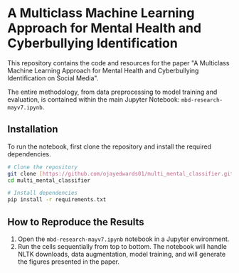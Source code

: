 # A Multiclass Machine Learning Approach for Mental Health and Cyberbullying Identification

This repository contains the code and resources for the paper "A Multiclass Machine Learning Approach for Mental Health and Cyberbullying Identification on Social Media".

The entire methodology, from data preprocessing to model training and evaluation, is contained within the main Jupyter Notebook: `mbd-research-mayv7.ipynb`.

## Installation

To run the notebook, first clone the repository and install the required dependencies.

```bash
# Clone the repository
git clone [https://github.com/ojayedwards01/multi_mental_classifier.git](https://github.com/ojayedwards01/multi_mental_classifier.git)
cd multi_mental_classifier

# Install dependencies
pip install -r requirements.txt
```

## How to Reproduce the Results

1.  Open the `mbd-research-mayv7.ipynb` notebook in a Jupyter environment.
2.  Run the cells sequentially from top to bottom. The notebook will handle NLTK downloads, data augmentation, model training, and will generate the figures presented in the paper.

